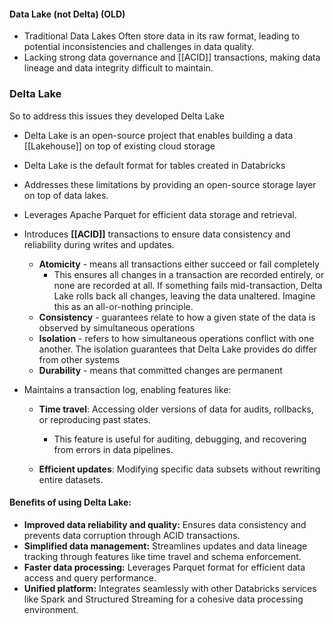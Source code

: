
#### Data Lake (not Delta) (OLD)
- Traditional Data Lakes Often store data in its raw format, leading to potential inconsistencies and challenges in data quality.
-  Lacking strong data governance and [[ACID]] transactions, making data lineage and data integrity difficult to maintain.

### Delta Lake
So to address this issues they developed Delta Lake

- Delta Lake is an open-source project that enables building a data [[Lakehouse]] on top of existing cloud storage
- Delta Lake is the default format for tables created in Databricks
- Addresses these limitations by providing an open-source storage layer on top of data lakes.
- Leverages Apache Parquet for efficient data storage and retrieval.
- Introduces **[[ACID]]** transactions to ensure data consistency and reliability during writes and updates.
	- **Atomicity** - means all transactions either succeed or fail completely
		- This ensures all changes in a transaction are recorded entirely, or none are recorded at all. If something fails mid-transaction, Delta Lake rolls back all changes, leaving the data unaltered. Imagine this as an all-or-nothing principle.
	- **Consistency** - guarantees relate to how a given state of the data is observed by simultaneous operations
	- **Isolation** - refers to how simultaneous operations conflict with one another. The isolation guarantees that Delta Lake provides do differ from other systems
	- **Durability** - means that committed changes are permanent

- Maintains a transaction log, enabling features like:
    - **Time travel**: Accessing older versions of data for audits, rollbacks, or reproducing past states.
	    - This feature is useful for auditing, debugging, and recovering from errors in data pipelines.
	
    - **Efficient updates**: Modifying specific data subsets without rewriting entire datasets.

#### Benefits of using Delta Lake:

- **Improved data reliability and quality:** Ensures data consistency and prevents data corruption through ACID transactions.
- **Simplified data management:** Streamlines updates and data lineage tracking through features like time travel and schema enforcement.
- **Faster data processing:** Leverages Parquet format for efficient data access and query performance.
- **Unified platform:** Integrates seamlessly with other Databricks services like Spark and Structured Streaming for a cohesive data processing environment.